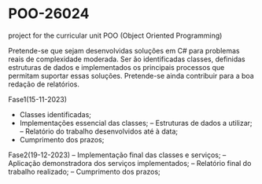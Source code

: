 # POO-26024
project for the curricular unit POO (Object Oriented Programming) 

Pretende-se que sejam desenvolvidas soluções em C# para problemas reais de complexidade moderada.
Ser ão identificadas classes, definidas estruturas de dados e implementados os principais processos que permitam suportar essas soluções. 
Pretende-se ainda contribuir para a boa redação de relatórios.


Fase1(15-11-2023)
-  Classes identificadas;
- Implementações  essencial das classes;
– Estruturas de dados a utilizar;
– Relatório do trabalho desenvolvidos até à data;
- Cumprimento dos prazos;

Fase2(19-12-2023)
– Implementação final das classes e serviços;
– Aplicação demonstradora dos serviços implementados;
– Relatório final do trabalho realizado;
– Cumprimento dos prazos;
